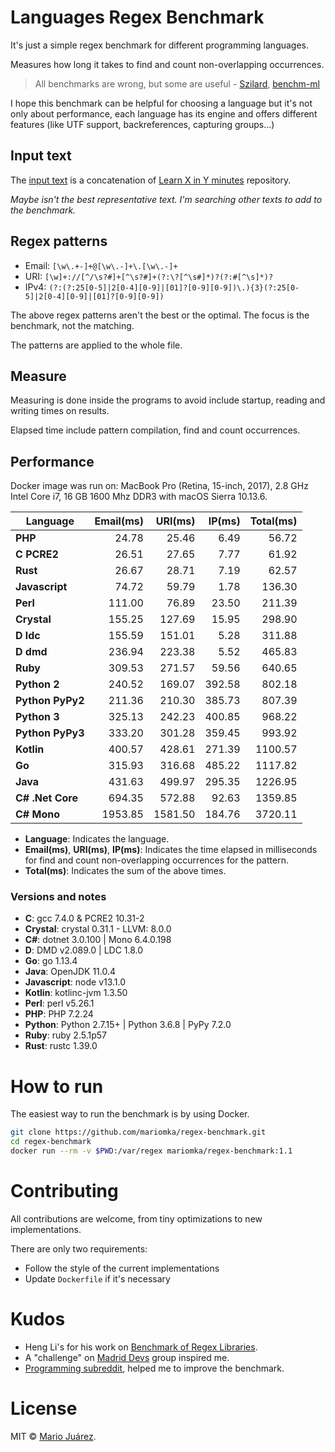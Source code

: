 # Languages Regex Benchmark

It's just a simple regex benchmark for different programming languages.

Measures how long it takes to find and count non-overlapping occurrences.

> All benchmarks are wrong, but some are useful - [Szilard](https://github.com/szilard), [benchm-ml](https://github.com/szilard/benchm-ml)

I hope this benchmark can be helpful for choosing a language but it's not only about performance, each language has its engine and offers different features (like UTF support, backreferences, capturing groups...)

## Input text

The [input text](input-text.txt) is a concatenation of [Learn X in Y minutes](https://github.com/adambard/learnxinyminutes-docs) repository.

*Maybe isn't the best representative text. I'm searching other texts to add to the benchmark.*

## Regex patterns

- Email: ``[\w\.+-]+@[\w\.-]+\.[\w\.-]+``
- URI: ``[\w]+://[^/\s?#]+[^\s?#]+(?:\?[^\s#]*)?(?:#[^\s]*)?``
- IPv4: ``(?:(?:25[0-5]|2[0-4][0-9]|[01]?[0-9][0-9])\.){3}(?:25[0-5]|2[0-4][0-9]|[01]?[0-9][0-9])``

The above regex patterns aren't the best or the optimal. The focus is the benchmark, not the matching.

The patterns are applied to the whole file.

## Measure

Measuring is done inside the programs to avoid include startup, reading and writing times on results.

Elapsed time include pattern compilation, find and count occurrences.

## Performance

Docker image was run on: MacBook Pro (Retina, 15-inch, 2017), 2.8 GHz Intel Core i7, 16 GB 1600 Mhz DDR3 with macOS Sierra 10.13.6.

Language | Email(ms) | URI(ms) | IP(ms) | Total(ms)
--- | ---: | ---: | ---: | ---:
**PHP** | 24.78 | 25.46 | 6.49 | 56.72
**C PCRE2** | 26.51 | 27.65 | 7.77 | 61.92
**Rust** | 26.67 | 28.71 | 7.19 | 62.57
**Javascript** | 74.72 | 59.79 | 1.78 | 136.30
**Perl** | 111.00 | 76.89 | 23.50 | 211.39
**Crystal** | 155.25 | 127.69 | 15.95 | 298.90
**D ldc** | 155.59 | 151.01 | 5.28 | 311.88
**D dmd** | 236.94 | 223.38 | 5.52 | 465.83
**Ruby** | 309.53 | 271.57 | 59.56 | 640.65
**Python 2** | 240.52 | 169.07 | 392.58 | 802.18
**Python PyPy2** | 211.36 | 210.30 | 385.73 | 807.39
**Python 3** | 325.13 | 242.23 | 400.85 | 968.22
**Python PyPy3** | 333.20 | 301.28 | 359.45 | 993.92
**Kotlin** | 400.57 | 428.61 | 271.39 | 1100.57
**Go** | 315.93 | 316.68 | 485.22 | 1117.82
**Java** | 431.63 | 499.97 | 295.35 | 1226.95
**C# .Net Core** | 694.35 | 572.88 | 92.63 | 1359.85
**C# Mono** | 1953.85 | 1581.50 | 184.76 | 3720.11

- **Language**: Indicates the language.
- **Email(ms)**, **URI(ms)**, **IP(ms)**: Indicates the time elapsed in milliseconds for find and count non-overlapping occurrences for the pattern.
- **Total(ms)**: Indicates the sum of the above times.

### Versions and notes

- **C**: gcc 7.4.0 & PCRE2 10.31-2
- **Crystal**: crystal 0.31.1 - LLVM: 8.0.0
- **C#**: dotnet 3.0.100 | Mono 6.4.0.198
- **D**: DMD v2.089.0 | LDC 1.8.0
- **Go**: go 1.13.4
- **Java**: OpenJDK 11.0.4
- **Javascript**: node v13.1.0
- **Kotlin**: kotlinc-jvm 1.3.50
- **Perl**: perl v5.26.1
- **PHP**: PHP 7.2.24
- **Python**: Python 2.7.15+ | Python 3.6.8 | PyPy 7.2.0
- **Ruby**: ruby 2.5.1p57
- **Rust**: rustc 1.39.0

# How to run

The easiest way to run the benchmark is by using Docker.

```sh
git clone https://github.com/mariomka/regex-benchmark.git
cd regex-benchmark
docker run --rm -v $PWD:/var/regex mariomka/regex-benchmark:1.1
```

# Contributing

All contributions are welcome, from tiny optimizations to new implementations.

There are only two requirements:
- Follow the style of the current implementations
- Update `Dockerfile` if it's necessary

# Kudos

- Heng Li's for his work on [Benchmark of Regex Libraries](http://lh3lh3.users.sourceforge.net/reb.shtml).
- A "challenge" on [Madrid Devs](http://madriddevs.org/) group inspired me.
- [Programming subreddit](https://www.reddit.com/r/programming/), helped me to improve the benchmark.

# License

MIT © [Mario Juárez](https://github.com/mariomka).
